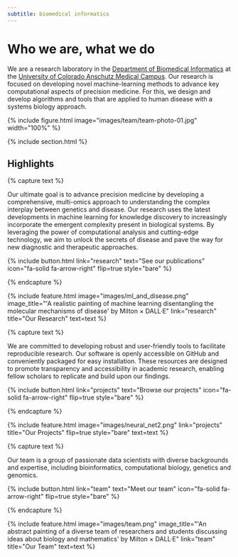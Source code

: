 ```yaml
---
subtitle: biomedical informatics
---
```


# Who we are, what we do

We are a research laboratory in the [Department of Biomedical Informatics](https://medschool.cuanschutz.edu/dbmi) at the [University of Colorado Anschutz Medical Campus](https://medschool.cuanschutz.edu/).
Our research is focused on developing novel machine-learning methods to advance key computational aspects of precision medicine.
For this, we design and develop algorithms and tools that are applied to human disease with a systems biology approach.

{%
  include figure.html
  image="images/team/team-photo-01.jpg"
  width="100%"
%}

{% include section.html %}

## Highlights

{% capture text %}

Our ultimate goal is to advance precision medicine by developing a comprehensive, multi-omics approach to understanding the complex interplay between genetics and disease.
Our research uses the latest developments in machine learning for knowledge discovery to increasingly incorporate the emergent complexity present in biological systems.
By leveraging the power of computational analysis and cutting-edge technology, we aim to unlock the secrets of disease and pave the way for new diagnostic and therapeutic approaches.

{%
  include button.html
  link="research"
  text="See our publications"
  icon="fa-solid fa-arrow-right"
  flip=true
  style="bare"
%}

{% endcapture %}

{%
  include feature.html
  image="images/ml_and_disease.png"
  image_title="'A realistic painting of machine learning disentangling the molecular mechanisms of disease' by Milton × DALL·E"
  link="research"
  title="Our Research"
  text=text
%}

{% capture text %}

We are committed to developing robust and user-friendly tools to facilitate reproducible research.
Our software is openly accessible on GitHub and conveniently packaged for easy installation.
These resources are designed to promote transparency and accessibility in academic research, enabling fellow scholars to replicate and build upon our findings.

{%
  include button.html
  link="projects"
  text="Browse our projects"
  icon="fa-solid fa-arrow-right"
  flip=true
  style="bare"
%}

{% endcapture %}

{%
  include feature.html
  image="images/neural_net2.png"
  link="projects"
  title="Our Projects"
  flip=true
  style="bare"
  text=text
%}

{% capture text %}

Our team is a group of passionate data scientists with diverse backgrounds and expertise, including bioinformatics, computational biology, genetics and genomics.

{%
  include button.html
  link="team"
  text="Meet our team"
  icon="fa-solid fa-arrow-right"
  flip=true
  style="bare"
%}

{% endcapture %}

{%
  include feature.html
  image="images/team.png"
  image_title="'An abstract painting of a diverse team of researchers and students discussing ideas about biology and mathematics' by Milton × DALL·E"
  link="team"
  title="Our Team"
  text=text
%}


<a rel="me" href="https://genomic.social/@miltondp" style="display: none;">Mastodon</a>
